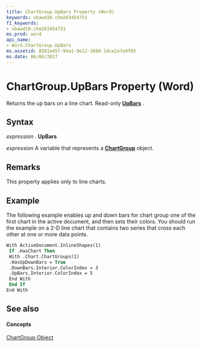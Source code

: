 ```yaml
---
title: ChartGroup.UpBars Property (Word)
keywords: vbawd10.chm263454751
f1_keywords:
- vbawd10.chm263454751
ms.prod: word
api_name:
- Word.ChartGroup.UpBars
ms.assetid: 8581ad5f-94a1-0e12-3880-14ce2a7e9f03
ms.date: 06/08/2017
---
```



# ChartGroup.UpBars Property (Word)

Returns the up bars on a line chart. Read-only  **[UpBars](upbars-object-word.md)** .


## Syntax

 _expression_ . **UpBars**

 _expression_ A variable that represents a **[ChartGroup](chartgroup-object-word.md)** object.


## Remarks

This property applies only to line charts.


## Example

The following example enables up and down bars for chart group one of the first chart in the active document, and then sets their colors. You should run the example on a 2-D line chart that contains two series that cross each other at one or more data points.


```vb
With ActiveDocument.InlineShapes(1) 
 If .HasChart Then 
 With .Chart.ChartGroups(1) 
 .HasUpDownBars = True 
 .DownBars.Interior.ColorIndex = 3 
 .UpBars.Interior.ColorIndex = 5 
 End With 
 End If 
End With
```


## See also


#### Concepts


[ChartGroup Object](chartgroup-object-word.md)

